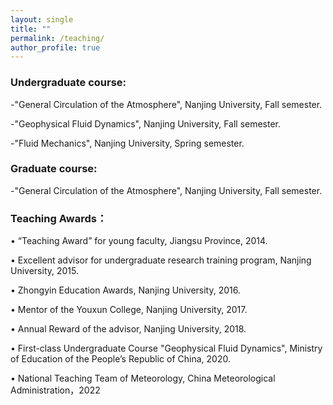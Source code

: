 ```yaml
---
layout: single
title: ""
permalink: /teaching/
author_profile: true
---
```


### Undergraduate course:

-"General Circulation of the Atmosphere", Nanjing University, Fall semester.

-"Geophysical Fluid Dynamics", Nanjing University, Fall semester.

-"Fluid Mechanics", Nanjing University, Spring semester.

### Graduate course:

-"General Circulation of the Atmosphere", Nanjing University, Fall semester.


### Teaching Awards：

•	“Teaching Award” for young faculty, Jiangsu Province, 2014.

•	Excellent advisor for undergraduate research training program, Nanjing University, 2015.

•	Zhongyin Education Awards, Nanjing University, 2016.

•	Mentor of the Youxun College, Nanjing University, 2017.

•	Annual Reward of the advisor, Nanjing University, 2018.

•	First-class Undergraduate Course "Geophysical Fluid Dynamics", Ministry of Education of the People’s Republic of China, 2020.

•	National Teaching Team of Meteorology, China Meteorological Administration，2022

